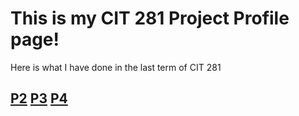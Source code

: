 # This is my CIT 281 Project Profile page!
Here is what I have done in the last term of CIT 281

## [P2](https://github.com/UO-CIT/p2-17S-nymoon)           [P3](https://github.com/UO-CIT/p3-17s-nymoon)             [P4](https://github.com/UO-CIT/p4-17S-nymoon)
